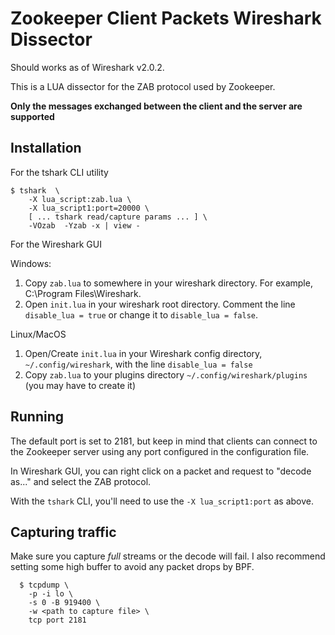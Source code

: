Zookeeper Client Packets Wireshark Dissector
============================================

Should works as of Wireshark v2.0.2.

This is a LUA dissector for the ZAB protocol used by Zookeeper.

**Only the messages exchanged between the client and the server are supported**

Installation
------------

For the tshark CLI utility

``` shell
$ tshark  \
    -X lua_script:zab.lua \
    -X lua_script1:port=20000 \
    [ ... tshark read/capture params ... ] \
    -VOzab  -Yzab -x | view -
```

For the Wireshark GUI

Windows:
   1. Copy `zab.lua` to somewhere in your wireshark directory. For example,
      C:\Program Files\Wireshark.
   2. Open `init.lua` in your wireshark root directory. Comment the line
      `disable_lua = true` or change it to `disable_lua = false`.

Linux/MacOS
   1. Open/Create `init.lua` in your Wireshark config directory,
      `~/.config/wireshark`, with the line `disable_lua = false`
   2. Copy `zab.lua` to your plugins directory `~/.config/wireshark/plugins`
      (you may have to create it)

Running
-------

The default port is set to 2181, but keep in mind that clients can connect to
the Zookeeper server using any port configured in the configuration file.

In Wireshark GUI, you can right click on a packet and request to "decode as..."
and select the ZAB protocol.

With the `tshark` CLI, you'll need to use the `-X lua_script1:port` as above.


Capturing traffic
-----------------

Make sure you capture *full* streams or the decode will fail.
I also recommend setting some high buffer to avoid any packet drops by BPF.

``` shell
  $ tcpdump \
    -p -i lo \
    -s 0 -B 919400 \
    -w <path to capture file> \
    tcp port 2181
```

